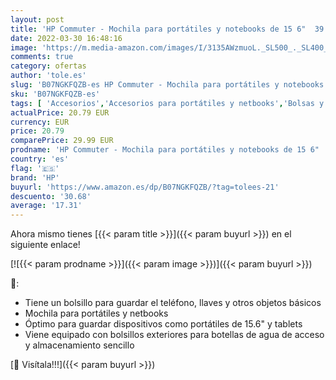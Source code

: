 ```yaml
---
layout: post
title: 'HP Commuter - Mochila para portátiles y notebooks de 15 6"  39 62 cm  unisex  bolsillos con cremallera  resistente al agua   Negro'
date: 2022-03-30 16:48:16
image: 'https://m.media-amazon.com/images/I/3135AWzmuoL._SL500_._SL400_.jpg'
comments: true
category: ofertas
author: 'tole.es'
slug: 'B07NGKFQZB-es HP Commuter - Mochila para portátiles y notebooks de 15 6"...'
sku: 'B07NGKFQZB-es'
tags: [ 'Accesorios','Accesorios para portátiles y netbooks','Bolsas y fundas para portátiles y netbooks','Informática','Mochilas para portátiles y netbooks','hp','mochila', ]
actualPrice: 20.79 EUR
currency: EUR
price: 20.79
comparePrice: 29.99 EUR
prodname: 'HP Commuter - Mochila para portátiles y notebooks de 15 6"  39 62 cm  unisex  bolsillos con cremallera  resistente al agua   Negro'
country: 'es'
flag: '🇪🇸'
brand: 'HP'
buyurl: 'https://www.amazon.es/dp/B07NGKFQZB/?tag=tolees-21'
descuento: '30.68'
average: '17.31'
---
```


Ahora mismo tienes [{{< param title >}}]({{< param buyurl >}}) en el siguiente enlace!

[![{{< param prodname >}}]({{< param image >}})]({{< param buyurl >}})

🔎:

- Tiene un bolsillo para guardar el teléfono, llaves y otros objetos básicos
- Mochila para portátiles y netbooks
- Óptimo para guardar dispositivos como portátiles de 15.6" y tablets
- Viene equipado con bolsillos exteriores para botellas de agua de acceso y almacenamiento sencillo

[🛒 Visítala!!!]({{< param buyurl >}})
